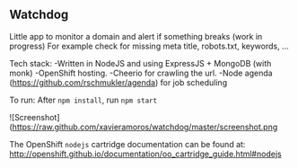 Watchdog
----------------------
Little app to monitor a domain and alert if something breaks (work in progress)
For example check for missing meta title, robots.txt, keywords, ...

Tech stack:
-Written in NodeJS and using ExpressJS + MongoDB (with monk)
-OpenShift hosting.
-Cheerio for crawling the url.
-Node agenda (https://github.com/rschmukler/agenda) for job scheduling


To run: After `npm install`, run `npm start`

![Screenshot](https://raw.github.com/xavieramoros/watchdog/master/screenshot.png

The OpenShift `nodejs` cartridge documentation can be found at:
http://openshift.github.io/documentation/oo_cartridge_guide.html#nodejs
